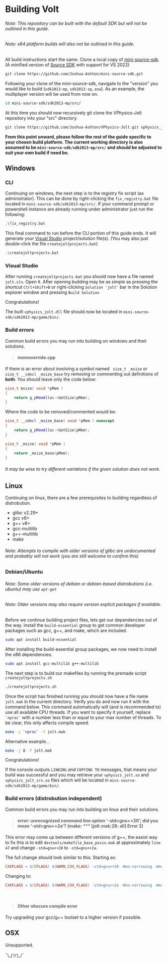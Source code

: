 # Building Volt

###### Note: This repository can be built with the default SDK but will not be outlined in this guide.
###### Note: x64 platform builds will also not be outlined in this guide.

All build instructions start the same. Clone a local copy of [mini-source-sdk](https://github.com/Joshua-Ashton/mini-source-sdk). (A minified version of [Source SDK](https://github.com/ValveSoftware/source-sdk-2013) with support for VS 2022)
```bash
git clone https://github.com/Joshua-Ashton/mini-source-sdk.git
```

Following your clone of the mini-source-sdk, navigate to the "version" you would like to build (`sdk2013-mp`, `sdk2013-sp`, `asw`). As an example, the multiplayer version will be used from now on.
```bash
cd mini-source-sdk/sdk2013-mp/src/
```

At this time you should now recursively git clone the VPhysics-Jolt repository into your "src" directory.
```bash
git clone https://github.com/Joshua-Ashton/VPhysics-Jolt.git vphysics_jolt --recursive
```

<strong>From this point onward, please follow the rest of the guide specific to your chosen build platform. The current working directory is also assumed to be `mini-source-sdk/sdk2013-mp/src/` and should be adjusted to suit your own build if need be.</strong>

## Windows

### CLI

Continuing on windows, the next step is to the registry fix script (as administrator). This can be done by right-clicking the `fix_registry.bat` file located in `mini-source-sdk/sdk2013-mp/src/`. If your command prompt or powershell instance are already running under administrator just run the following:
```bash
.\fix_registry.bat
```

This final command to run before the CLI portion of this guide ends. It will generate your [Visual Studio](https://visualstudio.microsoft.com/vs/) project/solution file(s). (You may also just double-click the file `createjoltprojects.bat`)
```bash
.\createjoltprojects.bat
```

### Visual Studio

After running `createjoltprojects.bat` you should now have a file named `jolt.sln`. Open it. After opening building may be as simple as pressing the shortcut `Ctrl+Shift+B` or right-clicking `Solution 'jolt'` bar in the Solution explorer window and pressing `Build Solution`

Congratulations!

The built `vphysics_jolt.dll` file should now be located in `mini-source-sdk/sdk2013-mp/game/bin/`.

### Build errors

Common build errors you may run into building on windows and their solutions.

> #### memoverride.cpp

If there is an error about involving a symbol named ` size_t _msize` or `size_t __cdecl _msize_base` try removing or commenting out definitions of <strong>both</strong>. You should leave only the code below:
```cpp
size_t msize( void *pMem )
{
	return g_pMemAlloc->GetSize(pMem);
}
```

Where the code to be removed/commented would be:
```cpp
size_t __cdecl _msize_base( void *pMem ) noexcept
{
	return g_pMemAlloc->GetSize(pMem);
}

size_t _msize( void *pMem )
{
	return _msize_base(pMem);
}
```

###### It may be wise to try different variations if the given solution does not work.

## Linux

Continuing on linux, there are a few prerequisites to building regardless of distrobution.
- glibc v2.29+
- gcc v8+
- g++ v8+
- gcc-multilib
- g++-multilib
- make

###### Note: Attempts to compile with older versions of glibc are undocumented and probably will not work (you are still welcome to confirm this)

### Debian/Ubuntu
###### Note: Some older versions of debian or debian-based distrobutions (i.e. ubuntu) may use `apt-get`
###### Note: Older versions may also require version explicit packages if available.

Before we continue building project files, lets get our dependencies out of the way.
Install the `build-essential` group to get common developer packages such as gcc, g++, and make, which are included.
```bash
sudo apt install build-essential
```

After installing the build-essential group packages, we now need to install the x86 dependencies.
```bash
sudo apt install gcc-multilib g++-multilib
```

The next step is to build our makefiles by running the premade script `createjoltprojects.sh`
```bash
./createjoltprojects.sh
```

Once the script has finished running you should now have a file name `jolt.mak` in the current directory. Verify you do and now run it with the command below. This command automatically will (and is recommended to) use all available CPU threads. If you want to specify it yourself, replace `` `nproc` `` with a number less than or equal to your max number of threads. To be clear, this only affects compile speed.
```bash
make -j `nproc` -f jolt.mak
```

Alternative example...
```bash
make -j 8 -f jolt.mak
```

Congratulations!

If the console outputs `LINKING` *and* `COPYING TO` messages, that means your build was successful and you may retrieve your `vphysics_jolt.so` and `vphysics_jolt_srv.so` files which will be located in `mini-source-sdk/sdk2013-mp/game/bin/`.

### Build errors (distrobution independent)

Common build errors you may run into building on linux and their solutions.

> #### error: unrecognized command line option ‘-std=gnu++20’; did you mean ‘-std=gnu++2a’? (make: *** [jolt.mak:28: all] Error 2)

This error may come up between different versions of g++, the easist way to fix this is to edit `devtools/makefile_base_posix.mak` at approximately `line 47` and change `-std=gnu++20` to `-std=gnu++2a`.

The full change should look similar to this. Starting as:
```makefile
CXXFLAGS = $(CFLAGS) $(WARN_CXX_FLAGS) -std=gnu++20 -Wno-narrowing -Wno-register -Wno-deprecated-enum-enum-c    onversion -Wno-deprecated-declarations -fpermissive -Wno-volatile -Wno-ignored-attributes -I/usr/include/freetype2
```
Changing to:
```makefile
CXXFLAGS = $(CFLAGS) $(WARN_CXX_FLAGS) -std=gnu++2a -Wno-narrowing -Wno-register -Wno-deprecated-enum-enum-c    onversion -Wno-deprecated-declarations -fpermissive -Wno-volatile -Wno-ignored-attributes -I/usr/include/freetype2
```
<br>

> #### Other obscure compile error

Try upgrading your gcc/g++ toolset to a higher version if possible.

## OSX
Unsupported.

¯\\\_(ツ)\_/¯
